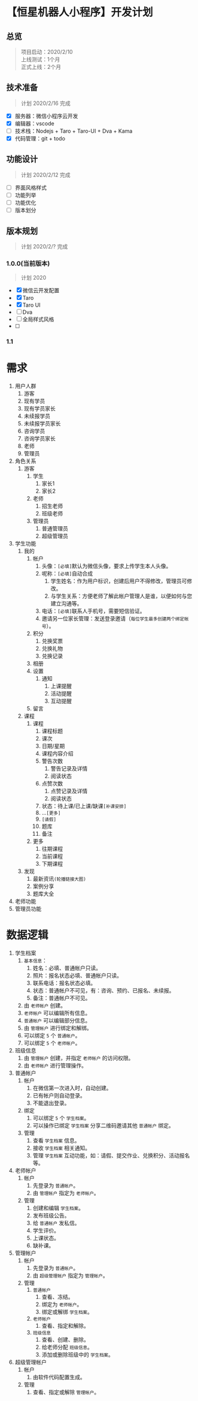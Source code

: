 # 【恒星机器人小程序】开发计划

## 总览

> 项目启动：2020/2/10  
> 上线测试：1个月  
> 正式上线：2个月


## 技术准备

> 计划 2020/2/16 完成

- [x] 服务器：微信小程序云开发
- [x] 编辑器：vscode
- [ ] 技术栈：Nodejs + Taro + Taro-UI + Dva + Kama
- [x] 代码管理：git + todo

## 功能设计

> 计划 2020/2/12 完成

- [ ] 界面风格样式
- [ ] 功能列举
- [ ] 功能优化
- [ ] 版本划分

## 版本规划

> 计划 2020/2/? 完成

### 1.0.0(当前版本)

> 计划 2020

- [x] 微信云开发配置
- [x] Taro
- [x] Taro UI
- [ ] Dva
- [ ] 全局样式风格
- [ ] 

### 1.1






# 需求

1. 用户人群
   1. 游客
   2. 现有学员
   3. 现有学员家长
   4. 未续报学员
   5. 未续报学员家长
   6. 咨询学员
   7. 咨询学员家长
   8. 老师
   9. 管理员
2. 角色关系
   1. 游客
      1. 学生
         1. 家长1
         2. 家长2
      2. 老师
         1. 招生老师
         2. 班级老师
      3. 管理员
         1. 普通管理员
         2. 超级管理员
3. 学生功能
   1. 我的
      1. 帐户
         1. 头像：`[必填]`默认为微信头像，要求上传学生本人头像。
         2. 呢称：`[必填]`自动合成
            1. 学生姓名：作为用户标识，创建后用户不得修改，管理员可修改。
            2. 与学生关系：方便老师了解此帐户管理人是谁，以便如何与您建立沟通等。
         3. 电话：`[必填]`联系人手机号，需要短信验证。
         4. 邀请另一位家长管理：发送登录邀请（`每位学生最多创建两个绑定帐号`）。
      2. 积分
         1. 兑换奖票
         2. 兑换礼物
         3. 兑换记录
      3. 相册
      4. 设置
         1. 通知
            1. 上课提醒
            2. 活动提醒
            3. 互动提醒
      5. 留言
   2. 课程
      1. 课程
         1. 课程标题
         2. 课次
         3. 日期/星期
         4. 课程内容介绍
         5. 警告次数
            1. 警告记录及详情
            2. 阅读状态
         6. 点赞次数
            1. 点赞记录及详情
            2. 阅读状态
         7. 状态：待上课/已上课/缺课`[补课安排]`
         8. ...`[更多]`
         9.  `[请假]`
         10. 题库
         11. 备注
      2. 更多
         1. 往期课程
         2. 当前课程
         3. 下期课程
   3. 发现
      1. 最新资讯`(轮播链接大图)`
      2. 案例分享
      3. 题库大全
4. 老师功能
5. 管理员功能


# 数据逻辑

1. 学生档案
   1. `基本信息`：
      1. 姓名：必填、普通帐户只读。
      2. 照片：报名状态必填、普通帐户只读。
      3. 联系电话：报名状态必填。
      4. 状态：普通帐户不可见，有：咨询、预约、已报名、未续报。
      5. 备注：普通帐户不可见。
   2. 由 `老师帐户` 创建。
   3. `老师帐户` 可以编辑所有信息。
   4. `普通帐户` 可以编辑部分信息。
   5. 由 `管理帐户` 进行绑定和解绑。
   6. 可以绑定 `5` 个 `普通帐户`。
   7. 可以绑定 `5` 个 `老师帐户`。
2. 班级信息
   1. 由 `管理帐户` 创建，并指定 `老师帐户` 的访问权限。
   2. 由 `老师帐户` 进行管理操作。
3. 普通帐户
   1. 帐户
      1. 在微信第一次进入时，自动创建。
      2. 已有帐户则自动登录。
      3. 不能退出登录。
   2. 绑定
      1. 可以绑定 `5` 个 `学生档案`。
      2. 可以操作已绑定 `学生档案` 分享二维码邀请其他 `普通帐户` 绑定。
   3. 管理
      1. 查看 `学生档案` 信息。
      2. 接收 `学生档案` 相关通知。
      3. 管理 `学生档案` 互动功能，如：请假、提交作业、兑换积分、活动报名等。
4. 老师帐户
   1. 帐户
      1. 先登录为 `普通帐户`。
      2. 由 `管理帐户` 指定为 `老师帐户`。 
   2. 管理
      1. 创建和编辑 `学生档案`。
      2. 发布班级公告。
      3. 给 `普通帐户` 发私信。
      4. 学生评价。
      5. 上课状态。
      6. 缺补课。
5. 管理帐户
   1. 帐户
      1. 先登录为 `普通帐户`。
      2. 由 `超级管理帐户` 指定为 `管理帐户`。 
   2. 管理
      1. `普通帐户`
         1. 查看、冻结。
         2. 绑定为 `老师帐户`。
         3. 绑定或解绑 `学生档案`。
      2. `老师帐户`
         1. 查看、指定和解除。
      3. `班级信息`
         1. 查看、创建、删除。
         2. 给老师分配 `班级信息`。
         3. 添加或删除班级中的 `学生档案`。
6. 超级管理帐户
   1. 帐户
      1. 由软件代码配置生成。
   2. 管理
      1. 查看、指定或解除 `管理帐户`。

